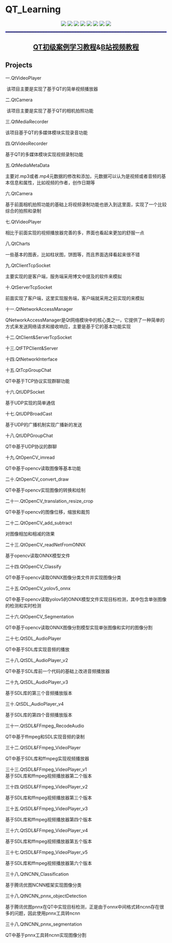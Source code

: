 # QT_Learning
<p align = "center">
	<a href = "https://codebrowser.dev/qt6/"><img src = "https://img.shields.io/badge/C/C++-Qt6-%23CC05FF"/></a>
	<a href = "https://blog.csdn.net/keep_trying_go/category_12736526.html"><img src = "https://img.shields.io/badge/C/C++-Multimedia-door"/></a>
 	<a href = "https://blog.csdn.net/keep_trying_go/category_12736526.html"><img src = "https://img.shields.io/badge/C%2FC%2B%2B-Charts-8A2BE2"/></a>
	<a href = "https://blog.csdn.net/keep_trying_go/category_12736526.html"><img src = "https://img.shields.io/badge/C%2FC%2B%2B-QtcpSocket-FF00CC"/></a>
 	<a href = "https://blog.csdn.net/keep_trying_go/category_12736526.html"><img src = "https://img.shields.io/badge/C%2FC%2B%2B-QtNetWork-FF00CC"/></a>
	<a href = "https://docs.opencv.org/"><img src = "https://img.shields.io/badge/C%2FC%2B%2B-OpenCV Code-FF00CC"/></a>
	<a href = "https://blog.csdn.net/keep_trying_go/category_12736526.html"><img src = "https://img.shields.io/badge/C%2FC%2B%2B-FFmpeg-8A2BE2"/></a>
 	<a href = "https://blog.csdn.net/keep_trying_go/category_12736526.html"><img src = "https://img.shields.io/badge/C/C++-SDL2-door"/></a>
  


</p>
<hr style="border : 1px dashed blue;" />
<h2 align = "center"><a href = "https://blog.csdn.net/keep_trying_go/category_12736526.html">QT初级案例学习教程</a>&<a href = "https://www.bilibili.com/video/BV1zNvkeAEZy?p=1">B站视频教程</a></h2>
<p></p>
<h2>Projects</h2>
<a  href = "https://blog.csdn.net/Keep_Trying_Go/article/details/140296792" style="text-decoration:none;">一.QtVideoPlayer</a><br/><p>&nbsp;该项目主要是实现了基于QT的简单视频播放器</p>
<a style="text-decoration:none;" href = "https://blog.csdn.net/Keep_Trying_Go/article/details/140515351" >二.QtCamera</a><br/><p>&nbsp;该项目主要是实现了基于QT的相机拍照功能</p>
<a style="text-decoration:none;" href = "https://mydreamambitious.blog.csdn.net/article/details/140296792" >三.QtMediaRecorder</a><br/><p>该项目基于QT的多媒体模块实现录音功能</p>
<a style="text-decoration:none;" href = "https://mydreamambitious.blog.csdn.net/article/details/140592102" >四.QtVideoRecorder</a><br/><p>基于QT的多媒体模块实现视频录制功能</p>
<a style="text-decoration:none;" href = "https://blog.csdn.net/Keep_Trying_Go/article/details/140619235" >五.QtMediaMetaData</a><br/><p>主要对.mp3或者.mp4元数据的修改和添加，元数据可以认为是视频或者音频的基本信息和属性，比如视频的作者，创作日期等</p>
<a style="text-decoration:none;" href = "https://mydreamambitious.blog.csdn.net/article/details/140646599" >六.QtCamera</a><br/><p>基于前面相机拍照功能的基础上将视频录制功能也嵌入到这里面，实现了一个比较综合的拍照和录制</p>
<a style="text-decoration:none;" href = "https://mydreamambitious.blog.csdn.net/article/details/140652037" >七.QtVideoPlayer</a><br/><p>相比于前面实现的视频播放器完善的多，界面也看起来更加的舒服一点</p>
<a style="text-decoration:none;" href = "https://blog.csdn.net/Keep_Trying_Go/article/details/140724219" >八.QtCharts</a><br/><p>一些基本的图表，比如柱状图，饼图等，而且界面选择看起来很不错</p>
<a style="text-decoration:none;" href = "https://blog.csdn.net/Keep_Trying_Go/article/details/140736808" >九.QtClientTcpSocket</a><br/><p>主要实现的是客户端，服务端采用博文中提及的软件来模拟</p>
<a style="text-decoration:none;" href = "https://blog.csdn.net/Keep_Trying_Go/article/details/140747535" >十.QtServerTcpSocket</a><br/><p>前面实现了客户端，这里实现服务端，客户端就采用之前实现的来模拟</p>
<a style="text-decoration:none;" href = "https://blog.csdn.net/Keep_Trying_Go/article/details/140753417" >十一.QtNetworkAccessManager</a><br/><p>QNetworkAccessManager是Qt网络模块中的核心类之一，它提供了一种简单的方式来发送网络请求和接收响应，主要是基于它的基本功能实现</p>
<a style="text-decoration:none;" href = "https://blog.csdn.net/Keep_Trying_Go/article/details/140805558" >十二.QtClient&ServerTcpSocket</a><br/><p></p>
<a style="text-decoration:none;" href = "https://mydreamambitious.blog.csdn.net/article/details/140829593" >十三.QtFTPClient&Server</a><br/><p></p>
<a style="text-decoration:none;" href = "https://mydreamambitious.blog.csdn.net/article/details/140863849" >十四.QtNetworkInterface</a><br/><p></p>
<a style="text-decoration:none;" href = "https://mydreamambitious.blog.csdn.net/article/details/140891944" >十五.QtTcpGroupChat</a><br/><p>QT中基于TCP协议实现群聊功能</p>
<a style="text-decoration:none;" href = "https://blog.csdn.net/Keep_Trying_Go/article/details/140904467" >十六.QtUDPSocket</a><br/><p>基于UDP实现的简单通信</p>
<a style="text-decoration:none;" href = "https://mydreamambitious.blog.csdn.net/article/details/140910376" >十七.QtUDPBroadCast</a><br/><p>基于UDP的广播机制实现广播新的发送</p>
<a style="text-decoration:none;" href = "https://mydreamambitious.blog.csdn.net/article/details/140928684" >十八.QtUDPGroupChat</a><br/><p>QT中基于UDP协议的群聊</p>
<a style="text-decoration:none;" href = "https://mydreamambitious.blog.csdn.net/article/details/140998529" >十九.QtOpenCV_imread</a><br/><p>QT中基于opencv读取图像等基本功能</p>
<a style="text-decoration:none;" href = "https://mydreamambitious.blog.csdn.net/article/details/141020129" >二十.QtOpenCV_convert_draw</a><br/><p>QT中基于opencv实现图像的转换和绘制</p>
<a style="text-decoration:none;" href = "https://mydreamambitious.blog.csdn.net/article/details/141029956" >二十一.QtOpenCV_translation_resize_crop</a><br/><p>QT中基于opencv的图像位移，缩放和裁剪</p>
<a style="text-decoration:none;" href = "https://mydreamambitious.blog.csdn.net/article/details/141164427" >二十二.QtOpenCV_add_subtract</a><br/><p>对图像相加和相减的效果</p>
<a style="text-decoration:none;" href = "https://mydreamambitious.blog.csdn.net/article/details/141180470" >二十三.QtOpenCV_readNetFromONNX</a><br/><p>基于opencv读取ONNX模型文件</p>
<a style="text-decoration:none;" href = "https://mydreamambitious.blog.csdn.net/article/details/141230843" >二十四.QtOpenCV_Classify</a><br/><p>QT中基于opencv读取ONNX图像分类文件并实现图像分类</p>
<a style="text-decoration:none;" href = "https://mydreamambitious.blog.csdn.net/article/details/141291726" >二十五.QtOpenCV_yolov5_onnx</a><br/><p>QT中基于opencv读取yolov5的ONNX模型文件实现目标检测，其中包含单张图像的检测和实时检测</p>
<a style="text-decoration:none;" href = "https://mydreamambitious.blog.csdn.net/article/details/141304048" >二十六.QtOpenCV_Segmentation</a><br/><p>QT中基于opencv读取ONNX图像分割模型实现单张图像和实时的图像分割</p>
<a style="text-decoration:none;" href = "https://mydreamambitious.blog.csdn.net/article/details/141427212" >二十七.QtSDL_AudioPlayer</a><br/><p>QT中基于SDL库实现音频的播放</p>
<a style="text-decoration:none;" href = "https://mydreamambitious.blog.csdn.net/article/details/141465343" >二十八.QtSDL_AudioPlayer_v2</a><br/><p>QT中基于SDL库前一个代码的基础上改进音频播放器</p>
<a style="text-decoration:none;" href = "https://blog.csdn.net/Keep_Trying_Go/article/details/141503994" >二十九.QtSDL_AudioPlayer_v3</a><br/><p>基于SDL库的第三个音频播放版本</p>
<a style="text-decoration:none;" href = "https://mydreamambitious.blog.csdn.net/article/details/141525936" >三十.QtSDL_AudioPlayer_v4</a><br/><p>基于SDL库的第四个音频播放版本</p>
<a style="text-decoration:none;" href = "https://mydreamambitious.blog.csdn.net/article/details/141549031" >三十一.QtSDL&FFmpeg_RecodeAudio</a><br/><p>QT中基于ffmpeg和SDL实现音频的录制</p>
<a style="text-decoration:none;" href = "https://mydreamambitious.blog.csdn.net/article/details/141618412" >三十二.QtSDL&FFmpeg_VideoPlayer</a><br/><p>QT中基于SDL库和ffmpeg实现视频播放器</p>
<a style="text-decoration:none;" href = "https://mydreamambitious.blog.csdn.net/article/details/141748938" >三十三.QtSDL&FFmpeg_VideoPlayer_v1</a><br/>基于SDL库和ffmpeg视频播放器第二个版本<p></p>
<a style="text-decoration:none;" href = "https://mydreamambitious.blog.csdn.net/article/details/141862079" >三十四.QtSDL&FFmpeg_VideoPlayer_v2</a><br/><p>基于SDL库和ffmpeg视频播放器第三个版本</p>
<a style="text-decoration:none;" href = "https://blog.csdn.net/Keep_Trying_Go/article/details/141894232" >三十五.QtSDL&FFmpeg_VideoPlayer_v3</a><br/><p>基于SDL库和ffmpeg视频播放器第四个版本</p>
<a style="text-decoration:none;" href = "https://mydreamambitious.blog.csdn.net/article/details/141917537" >三十六.QtSDL&FFmpeg_VideoPlayer_v4</a><br/><p>基于SDL库和ffmpeg视频播放器第五个版本</p>
<a style="text-decoration:none;" href = "https://mydreamambitious.blog.csdn.net/article/details/141994821" >三十七.QtSDL&FFmpeg_VideoPlayer_v5</a><br/><p>基于SDL库和ffmpeg视频播放器第六个版本</p>
<a style="text-decoration:none;" href = "https://mydreamambitious.blog.csdn.net/article/details/142615293" >三十八.QtNCNN_Classification</a><br/><p>基于腾讯优图NCNN框架实现图像分类</p>
<a style="text-decoration:none;" href = "https://mydreamambitious.blog.csdn.net/article/details/142664439" >三十八.QtNCNN_pnnx_objectDetection</a><br/><p>基于腾讯优图pnnx在QT中实现目标检测，正是由于onnx中间格式转ncnn存在很多的问题，因此使用pnnx工具转ncnn</p>
<a style="text-decoration:none;" href = "https://mydreamambitious.blog.csdn.net/article/details/142690011" >三十八.QtNCNN_pnnx_segmentation</a><br/><p>QT中基于pnnx工具转ncnn实现图像分割</p>




